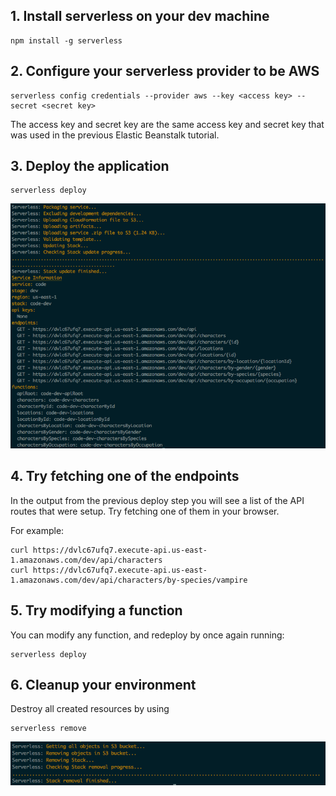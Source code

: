 ## 1. Install serverless on your dev machine

```
npm install -g serverless
```

## 2. Configure your serverless provider to be AWS

```
serverless config credentials --provider aws --key <access key> --secret <secret key>
```

The access key and secret key are the same access key and secret key that was used in the previous Elastic Beanstalk tutorial.

## 3. Deploy the application

```
serverless deploy
```

![serverless deploy](./images/serverless-deploy.png)

## 4. Try fetching one of the endpoints

In the output from the previous deploy step you will see a list of the API routes that were setup. Try fetching one of them in your browser.

For example:

```
curl https://dvlc67ufq7.execute-api.us-east-1.amazonaws.com/dev/api/characters
curl https://dvlc67ufq7.execute-api.us-east-1.amazonaws.com/dev/api/characters/by-species/vampire
```

## 5. Try modifying a function

You can modify any function, and redeploy by once again running:

```
serverless deploy
```

## 6. Cleanup your environment

Destroy all created resources by using

```
serverless remove
```

![serverless remove](./images/serverless-remove.png)
